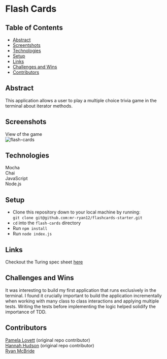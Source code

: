 # Flash Cards  
  
## Table of Contents
- [Abstract](#abstract)
- [Screentshots](#screenshots)
- [Technologies](#technologies)
- [Setup](#setup)
- [Links](#links)
- [Challenges and Wins](#challenges-and-wins)
- [Contributors](#contributors)

## Abstract

This application allows a user to play a multiple choice trivia game in the terminal about iterator methods. 

## Screenshots  
View of the game  
![flash-cards](https://user-images.githubusercontent.com/62816754/144487994-cfac8d5f-a0bb-4ce3-830f-2de3467f3525.gif)

## Technologies
Mocha  
Chai  
JavaScript  
Node.js  

## Setup
  
- Clone this repository down to your local machine by running:  
  `git clone git@github.com:mr-ryan12/flashcards-starter.git`  
- `cd` into the `flash-cards` directory
- Run `npm install`  
- Run `node index.js`  
   
## Links  
Checkout the Turing spec sheet [here](https://frontend.turing.edu/projects/flash-cards.html)  

## Challenges and Wins  
It was interesting to build my first application that runs exclusively in the terminal. I found it crucially important to build the application incrementally when working with many class to class interactions and applying multiple tests. Writing the tests before implementing the logic helped solidify the importance of TDD.

## Contributors    
[Pamela Lovett](https://github.com/thatPamIAm) (original repo contributor)  
[Hannah Hudson](https://github.com/hannahhch) (original repo contributor)  
[Ryan McBride](https://github.com/mr-ryan12)